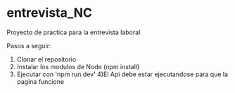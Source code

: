 # entrevista_NC
 Proyecto de practica para la entrevista laboral

Pasos a seguir:
1) Clonar el repositorio
2) Instalar los modulos de Node (npm install)
3) Ejecutar con 'npm run dev'
4)El Api debe estar ejecutandose para que la pagina funcione
